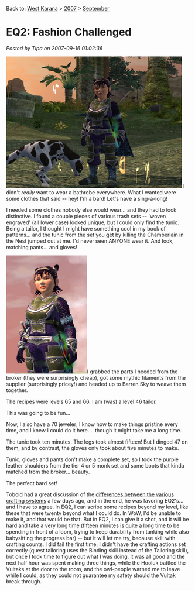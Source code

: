 Back to: [West Karana](/posts/westkarana.md) > [2007](/posts/2007/westkarana.md) > [September](./westkarana.md)
# EQ2: Fashion Challenged

*Posted by Tipa on 2007-09-16 01:02:36*

![dinaclothes.jpg](../../../uploads/2007/09/dinaclothes.jpg)
I didn't *really* want to wear a bathrobe everywhere. What I wanted were some clothes that said -- hey! I'm a bard! Let's have a sing-a-long!

I needed some clothes nobody else would wear... and they had to look distinctive. I found a couple pieces of various trash sets -- 'woven engraved' (all lower case) looked unique, but I could only find the tunic. Being a tailor, I thought I might have something cool in my book of patterns... and the tunic from the set you get by killing the Chamberlain in the Nest jumped out at me. I'd never seen ANYONE wear it. And look, matching pants... and gloves!

![dinabust.jpg](../../../uploads/2007/09/dinabust.jpg)I grabbed the parts I needed from the broker (they were surprisingly cheap), got some mythic filaments from the supplier (surprisingly pricey!) and headed up to Barren Sky to weave them together.

The recipes were levels 65 and 66. I am (was) a level 46 tailor.

This was going to be fun...

Now, I also have a 70 jeweler; I know how to make things pristine every time, and I knew I could do it here.... though it might take me a long time.

The tunic took ten minutes. The legs took almost fifteen! But I dinged 47 on them, and by contrast, the gloves only took about five minutes to make.

Tunic, gloves and pants don't make a complete set, so I took the purple leather shoulders from the tier 4 or 5 monk set and some boots that kinda matched from the broker... beauty.

The perfect bard set!

Tobold had a great discussion of the [differences between the various crafting systems](http://tobolds.blogspot.com/2007/09/comparing-crafting-systems.html) a few days ago, and in the end, he was favoring EQ2's... and I have to agree. In EQ2, I can scribe some recipes beyond my level, like these that were twenty beyond what I could do. In WoW, I'd be unable to make it, and that would be that. But in EQ2, I can give it a shot, and it will be hard and take a very long time (fifteen minutes is quite a long time to be spending in front of a loom, trying to keep durability from tanking while also babysitting the progress bar) -- but it will let me try, because skill with crafting counts. I did fail the first time; I didn't have the crafting actions set correctly (quest tailoring uses the Binding skill instead of the Tailoring skill), but once I took time to figure out what I was doing, it was all good and the next half hour was spent making three things, while the Hooluk battled the Vultaks at the door to the room, and the owl-people warned me to leave while I could, as they could not guarantee my safety should the Vultak break through.
